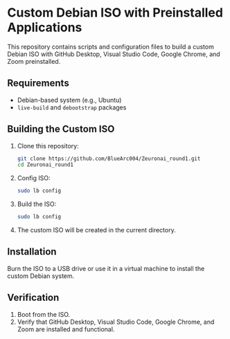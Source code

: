 # Custom Debian ISO with Preinstalled Applications

This repository contains scripts and configuration files to build a custom Debian ISO with GitHub Desktop, Visual Studio Code, Google Chrome, and Zoom preinstalled.

## Requirements

- Debian-based system (e.g., Ubuntu)
- `live-build` and `debootstrap` packages

## Building the Custom ISO

1. Clone this repository:

    ```bash
    git clone https://github.com/BlueArc004/Zeuronai_round1.git
    cd Zeuronai_round1
    ```
    
2. Config ISO:

    ```bash
    sudo lb config
    ```
3. Build the ISO:
   
    ```bash
    sudo lb config
    ```

5. The custom ISO will be created in the current directory.

## Installation

Burn the ISO to a USB drive or use it in a virtual machine to install the custom Debian system.

## Verification

1. Boot from the ISO.
2. Verify that GitHub Desktop, Visual Studio Code, Google Chrome, and Zoom are installed and functional.

